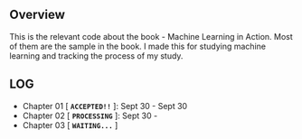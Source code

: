 ## Overview
This is the relevant code about the book - Machine Learning in Action. Most of them are the sample in the book. I made this for studying machine learning and tracking the process of my study.

## LOG
* Chapter 01 [ **`ACCEPTED!!`** ]: Sept 30 - Sept 30
* Chapter 02 [ **`PROCESSING`** ]: Sept 30 -
* Chapter 03 [ **`WAITING...`** ]
